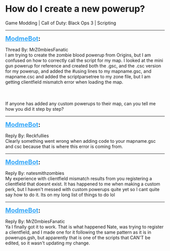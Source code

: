 # How do I create a new powerup?
Game Modding | Call of Duty: Black Ops 3 | Scripting

---
<strong style="font-size: 1.4em;"><span style="text-decoration: underline;text-decoration-color: #34a7f9;"><span style="color:#34a7f9;">ModmeBot</span></span>:</strong>

<p>Thread By: MrZ0mbiesFanatic<br />I am trying to create the zombie blood powerup from Origins, but I am confused on how to correctly call the script for my map. I looked at the mini gun powerup for reference and created both the .gsc, and the .csc version for my powerup, and added the #using lines to my mapname.gsc, and mapname.csc and added the scriptparsetree to my zone file, but I am getting clientfield mismatch error when loading the map. <br /><br /><br /><br />If anyone has added any custom powerups to their map, can you tell me how you did it step by step?</p>

---
<strong style="font-size: 1.4em;"><span style="text-decoration: underline;text-decoration-color: #34a7f9;"><span style="color:#34a7f9;">ModmeBot</span></span>:</strong>

<p>Reply By: Reckfullies<br />Clearly something went wrong when adding code to your mapname.gsc and csc because that is where this error is coming from.</p>

---
<strong style="font-size: 1.4em;"><span style="text-decoration: underline;text-decoration-color: #34a7f9;"><span style="color:#34a7f9;">ModmeBot</span></span>:</strong>

<p>Reply By: natesmithzombies<br />My experience with clientfield mismatch results from you registering a clientfield that doesnt exist. It has happened to me when making a custom perk, but I haven&#39;t messed with custom powerups quite yet so I cant quite say how to do it. Its on my long list of things to do lol</p>

---
<strong style="font-size: 1.4em;"><span style="text-decoration: underline;text-decoration-color: #34a7f9;"><span style="color:#34a7f9;">ModmeBot</span></span>:</strong>

<p>Reply By: MrZ0mbiesFanatic<br />Ya I finally got it to work. That is what happened Nate, was trying to register a clientfield, and I made one for it following the same pattern as it is in powerups.gsh, but apparently that is one of the scripts that CAN&#39;T be edited, so it wasn&#39;t updating my change.</p>
